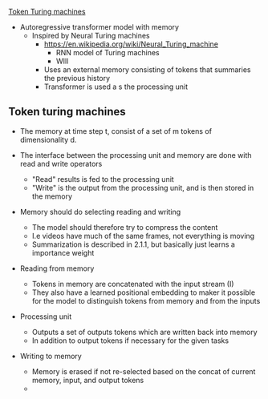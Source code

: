 [Token Turing machines](https://arxiv.org/pdf/2211.09119.pdf)

- Autoregressive transformer model with memory
  - Inspired by Neural Turing machines
    - https://en.wikipedia.org/wiki/Neural_Turing_machine
      - RNN model of Turing machines
      - WIll 
    - Uses an external memory consisting of tokens that summaries the previous history
    - Transformer is used a s the processing unit

## Token turing machines
- The memory at time step t, consist of a set of m tokens of dimensionality d.
- The interface between the processing unit and memory are done with read and write operators
  - "Read" results is fed to the processing unit
  - "Write" is the output from the processing unit, and is then stored in the memory

- Memory should do selecting reading and writing
  - The model should therefore try to compress the content
  - I.e videos have much of the same frames, not everything is moving
  - Summarization is described in 2.1.1, but basically just learns a importance weight

- Reading from memory
  - Tokens in memory are concatenated with the input stream (I)
  - They also have a learned positional embedding to maker it possible for the model to distinguish tokens from memory and from the inputs

- Processing unit
  - Outputs a set of outputs tokens which are written back into memory
  - In addition to output tokens if necessary for the given tasks

- Writing to memory
  - Memory is erased if not re-selected based on the concat of current memory, input, and output tokens
  - 



